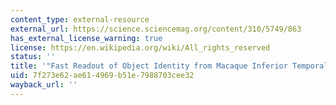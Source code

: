 ```yaml
---
content_type: external-resource
external_url: https://science.sciencemag.org/content/310/5749/863
has_external_license_warning: true
license: https://en.wikipedia.org/wiki/All_rights_reserved
status: ''
title: '"Fast Readout of Object Identity from Macaque Inferior Temporal Cortex." (PDF)'
uid: 7f273e62-ae61-4969-b51e-7988703cee32
wayback_url: ''
---
```

